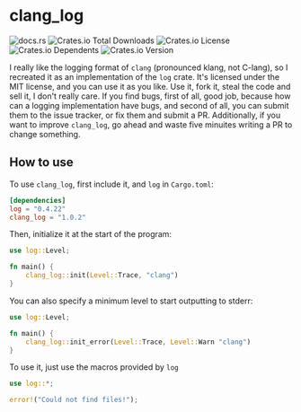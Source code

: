 # clang_log
![docs.rs](https://img.shields.io/docsrs/clang_log)
![Crates.io Total Downloads](https://img.shields.io/crates/d/clang_log)
![Crates.io License](https://img.shields.io/crates/l/clang_log)
![Crates.io Dependents](https://img.shields.io/crates/dependents/clang_log)
![Crates.io Version](https://img.shields.io/crates/v/clang_log)

I really like the logging format of `clang` (pronounced klang, not C-lang), so I recreated it as an implementation of the `log` crate. It's licensed under the MIT license, and you can use it as you like. Use it, fork it, steal the code and sell it, I don't really care. If you find bugs, first of all, good job, because how can a logging implementation have bugs, and second of all, you can submit them to the issue tracker, or fix them and submit a PR. Additionally, if you want to improve `clang_log`, go ahead and waste five minuites writing a PR to change something.

## How to use

To use `clang_log`, first include it, and `log` in `Cargo.toml`: 

```toml
[dependencies]
log = "0.4.22"
clang_log = "1.0.2"
```

Then, initialize it at the start of the program:
```rust
use log::Level;

fn main() {
    clang_log::init(Level::Trace, "clang")
}
```

You can also specify a minimum level to start outputting to stderr:
```rust
use log::Level;

fn main() {
    clang_log::init_error(Level::Trace, Level::Warn "clang")
}
```

To use it, just use the macros provided by `log`

```rust
use log::*;

error!("Could not find files!");
```